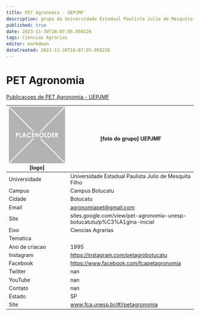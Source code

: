```yaml
---
title: PET Agronomia - UEPJMF
description: grupo da Universidade Estadual Paulista Julio de Mesquita Filho
published: true
date: 2023-11-30T16:07:05.058226
tags: Ciencias Agrarias
editor: markdown
dateCreated: 2023-11-30T16:07:05.058226
---
```


# PET Agronomia

[Publicacoes de PET Agronomia - UEPJMF](/atividade/222PETAgronomiaUEPJMF/feed.md)

| ![placeholder.png](/placeholder.png) [logo] | [foto do grupo] UEPJMF         |
| ------------------------------------------- | ------------------------------------------------- |
| Universidade                                | Universidade Estadual Paulista Julio de Mesquita Filho      |
| Campus                                      | Campus Botucatu            |
| Cidade                                      | Botucatu             |
| Email                                       | agronomiapet@gmail.com             |
| Site                                        | sites.google.com/view/pet-agronomia-unesp-botucatutu/p%C3%A1gina-inicial              |
| Eixo                                        | Ciencias Agrarias              |
| Tematica                                    |           |
| Ano de criacao                              | 1995        |
| Instagram                                   | https://instagram.com/petagrobotucatu         |
| Facebook                                    | https://www.facebook.com/fcapetagronomia          |
| Twitter                                     | nan           |
| YouTube                                     | nan           |
| Contato                                     | nan         |
| Estado                                      |  SP            |
| Site                                        | www.fca.unesp.br/#!/petagronomia |
